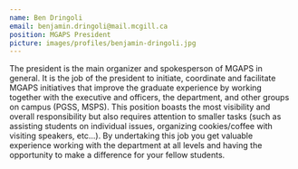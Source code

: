 ```yaml
---
name: Ben Dringoli
email: benjamin.dringoli@mail.mcgill.ca
position: MGAPS President
picture: images/profiles/benjamin-dringoli.jpg
---
```


The president is the main organizer and spokesperson of MGAPS in general. It is the job of the president to initiate, coordinate and facilitate MGAPS initiatives that improve the graduate experience by working together with the executive and officers, the department, and other groups on campus (PGSS, MSPS). This position boasts the most visibility and overall responsibility but also requires attention to smaller tasks (such as assisting students on individual issues, organizing cookies/coffee with visiting speakers, etc...). By undertaking this job you get valuable experience working with the department at all levels and having the opportunity to make a difference for your fellow students.